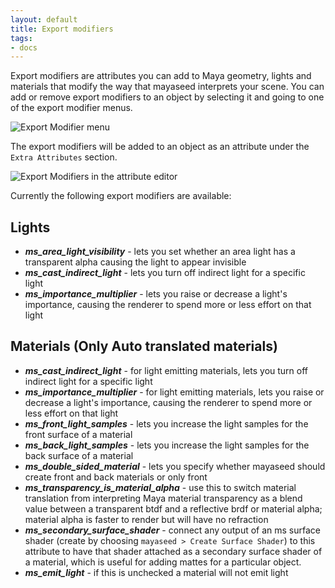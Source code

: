 ```yaml
---
layout: default
title: Export modifiers
tags:
- docs
---
```


Export modifiers are attributes you can add to Maya geometry, lights and materials that modify the way that mayaseed interprets your scene. You can add or remove export modifiers to an object by selecting it and going to one of the export modifier menus.

![Export Modifier menu](/images/export_modifier_menu.png)

The export modifiers will be added to an object as an attribute under the `Extra Attributes` section.

![Export Modifiers in the attribute editor](/images/export_modifiers_in_the_attribute_editor.png)

Currently the following export modifiers are available:

Lights
------

+ ***ms_area_light_visibility*** - lets you set whether an area light has a transparent alpha causing the light to appear invisible
+ ***ms_cast_indirect_light*** - lets you turn off indirect light for a specific light
+ ***ms_importance_multiplier*** - lets you raise or decrease a light's importance, causing the renderer to spend more or less effort on that light

Materials (Only Auto translated materials)
----------------------------------------

+ ***ms_cast_indirect_light*** - for light emitting materials, lets you turn off indirect light for a specific light
+ ***ms_importance_multiplier*** - for light emitting materials, lets you raise or decrease a light's importance, causing the renderer to spend more or less effort on that light
+ ***ms_front_light_samples*** - lets you increase the light samples for the front surface of a material
+ ***ms_back_light_samples*** - lets you increase the light samples for the back surface of a material
+ ***ms_double_sided_material*** - lets you specify whether mayaseed should create front and back materials or only front
+ ***ms_transparency_is_material_alpha*** - use this to switch material translation from interpreting Maya material transparency as a blend value between a transparent btdf and a reflective brdf or material alpha; material alpha is faster to render but will have no refraction
+ ***ms_secondary_surface_shader*** - connect any output of an ms surface shader (create by choosing `mayaseed > Create Surface Shader`) to this attribute to have that shader attached as a secondary surface shader of a material, which is useful for adding mattes for a particular object.
+ ***ms_emit_light*** - if this is unchecked a material will not emit light

